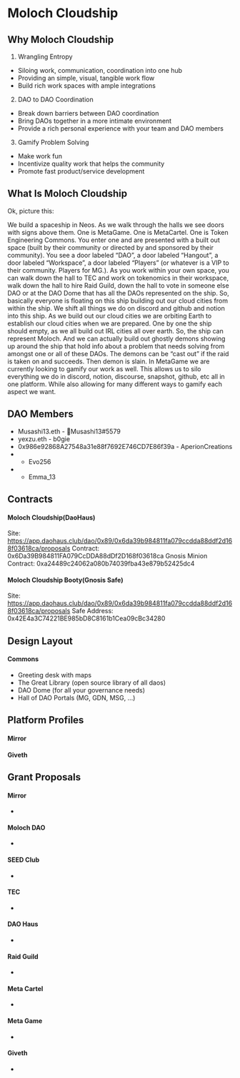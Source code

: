 # Moloch Cloudship

## Why Moloch Cloudship

1. Wrangling Entropy
* Siloing work, communication, coordination into one hub
* Providing an simple, visual, tangible work flow
* Build rich work spaces with ample integrations
2. DAO to DAO Coordination
* Break down barriers between DAO coordination
* Bring DAOs together in a more intimate environment
* Provide a rich personal experience with your team and DAO members
3. Gamify Problem Solving
* Make work fun
* Incentivize quality work that helps the community
* Promote fast product/service development

## What Is Moloch Cloudship

Ok, picture this:

We build a spaceship in Neos. As we walk through the halls we see doors with signs above them. One is MetaGame. One is MetaCartel. One is Token Engineering Commons. You enter one and are presented with a built out space (built by their community or directed by and sponsored by their community). You see a door labeled “DAO”, a door labeled “Hangout”, a door labeled “Workspace”, a door labeled “Players” (or whatever is a VIP to their community. Players for MG.). As you work within your own space, you can walk down the hall to TEC and work on tokenomics in their workspace, walk down the hall to hire Raid Guild, down the hall to vote in someone else DAO or at the DAO Dome that has all the DAOs represented on the ship.
So, basically everyone is floating on this ship building out our cloud cities from within the ship. We shift all things we do on discord and github and notion into this ship. As we build out our cloud cities we are orbiting Earth to establish our cloud cities when we are prepared. One by one the ship should empty, as we all build out IRL cities all over earth. So, the ship can represent Moloch. And we can actually build out ghostly demons showing up around the ship that hold info about a problem that needs solving from amongst one or all of these DAOs.
The demons can be “cast out” if the raid is taken on and succeeds. Then demon is slain.
In MetaGame we are currently looking to gamify our work as well.
This allows us to silo everything we do in discord, notion, discourse, snapshot, github, etc all in one platform.
While also allowing for many different ways to gamify each aspect we want.

## DAO Members

* Musashi13.eth - 🐙Musashi13#5579
* yexzu.eth - b0gie
* 0x986e92868A27548a31e88f7692E746CD7E86f39a - AperionCreations
*  - Evo256
*   - Emma_13

## Contracts

#### Moloch Cloudship(DaoHaus)
Site: https://app.daohaus.club/dao/0x89/0x6da39b984811fa079ccdda88ddf2d168f03618ca/proposals
Contract: 0x6Da39B984811FA079CcDDA88dDf2D168f03618ca
Gnosis Minion Contract: 0xa24489c24062a080b74039fba43e879b52425dc4

#### Moloch Cloudship Booty(Gnosis Safe)
Site: https://app.daohaus.club/dao/0x89/0x6da39b984811fa079ccdda88ddf2d168f03618ca/proposals
Safe Address: 0x42E4a3C74221BE985bD8C8161b1Cea09cBc34280

## Design Layout

#### Commons

* Greeting desk with maps
* The Great Library (open source library of all daos)
* DAO Dome (for all your governance needs)
* Hall of DAO Portals (MG, GDN, MSG, ...)

## Platform Profiles

#### Mirror


#### Giveth


## Grant Proposals

#### Mirror
* 

#### Moloch DAO
* 

#### SEED Club
* 

#### TEC
* 

#### DAO Haus
* 

#### Raid Guild
* 

#### Meta Cartel
* 

#### Meta Game
*

#### Giveth
*

